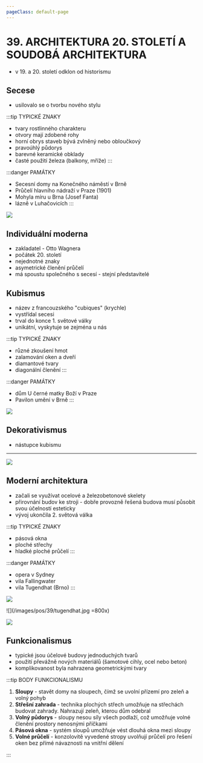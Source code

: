 ```yaml
---
pageClass: default-page
---
```


# 39. ARCHITEKTURA 20. STOLETÍ A SOUDOBÁ ARCHITEKTURA

- v 19. a 20. století odklon od historismu

## Secese

- usilovalo se o tvorbu nového stylu

:::tip TYPICKÉ ZNAKY

- tvary rostlinného charakteru
- otvory mají zdobené rohy
- horní obrys staveb bývá zvlněný nebo obloučkový
- pravoúhlý půdorys
- barevné keramické obklady
- časté použití železa (balkony, mříže)
  :::

:::danger PAMÁTKY

- Secesní domy na Konečného náměstí v Brně
- Průčelí hlavního nádraží v Praze (1901)
- Mohyla míru u Brna (Josef Fanta)
- lázně v Luhačovicích
  :::

![](/images/pos/39/secese.jpg)

## Individuální moderna

- zakladatel - Otto Wagnera
- počátek 20. století
- nejednotné znaky
- asymetrické členění průčelí
- má spoustu společného s secesí - stejní představitelé

## Kubismus

- název z francouzského "cubiques" (krychle)
- vystřídal secesi
- trval do konce 1. světové války
- unikátní, vyskytuje se zejména u nás

:::tip TYPICKÉ ZNAKY

- různé zkoušení hmot
- zalamování oken a dveří
- diamantové tvary
- diagonální členění
  :::

:::danger PAMÁTKY

- dům U černé matky Boží v Praze
- Pavilon umění v Brně
  :::

![](/images/pos/39/kubismus.jpg)

## Dekorativismus

- nástupce kubismu

---

![](/images/pos/39/20_stol.jpg)

## Moderní architektura

- začali se využívat ocelové a železobetonové skelety
- přirovnání budov ke stroji - dobře provozně řešená budova musí působit svou účelností esteticky
- vývoj ukončila 2. světová válka

:::tip TYPICKÉ ZNAKY

- pásová okna
- ploché střechy
- hladké ploché průčelí
  :::

:::danger PAMÁTKY

- opera v Sydney
- vila Fallingwater
- vila Tugendhat (Brno)
  :::

![](/images/pos/39/opera.jpg)

![](/images/pos/39/tugendhat.jpg =800x)

![](/images/pos/39/soudoba_architektura.jpg)

## Funkcionalismus

- typické jsou účelové budovy jednoduchých tvarů
- použití převážně nových materiálů (šamotové cihly, ocel nebo beton)
- komplikovanost byla nahrazena geometrickými tvary

:::tip BODY FUNKCIONALISMU

1. **Sloupy** - stavět domy na sloupech, čímž se uvolní přízemí pro zeleň a volný pohyb
2. **Střešní zahrada** - technika plochých střech umožňuje na střechách budovat zahrady. Nahrazují zeleň, kterou dům odebral
3. **Volný půdorys** - sloupy nesou síly všech podlaží, což umožňuje volné členění prostory nenosnými příčkami
4. **Pásová okna** - systém sloupů umožňuje vést dlouhá okna mezi sloupy
5. **Volné průčelí** - konzolovitě vyvedené stropy uvolňují průčelí pro řešení oken bez přímé návaznosti na vnitřní dělení

:::
